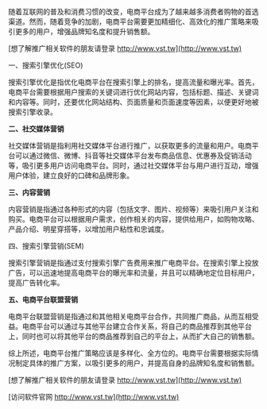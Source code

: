 随着互联网的普及和消费习惯的改变，电商平台成为了越来越多消费者购物的首选渠道。然而，随着竞争的加剧，电商平台需要更加精细化、高效化的推广策略来吸引更多的用户，增强品牌知名度和提升销售额。

[想了解推广相关软件的朋友请登录 http://www.vst.tw](http://www.vst.tw)

一、搜索引擎优化(SEO)

搜索引擎优化是指优化电商平台在搜索引擎上的排名，提高流量和曝光率。首先，电商平台需要根据用户搜索的关键词进行优化网站内容，包括标题、描述、关键词和内容等。同时，还要优化网站结构、页面质量和页面速度等因素，以便更好地被搜索引擎收录。

**二、社交媒体营销**

社交媒体营销是指利用社交媒体平台进行推广，以获取更多的流量和用户。电商平台可以通过微信、微博、抖音等社交媒体平台发布商品信息、优惠券及促销活动等，吸引更多用户访问电商平台。同时，通过社交媒体平台与用户进行互动，增强用户体验，建立良好的口碑和品牌形象。

**三、内容营销**

内容营销是指通过各种形式的内容（包括文字、图片、视频等）来吸引用户关注和购买。电商平台可以根据用户需求，创作相关的内容，提供给用户，如购物攻略、产品介绍、明星穿搭等，以增加用户粘性和忠诚度。

四、搜索引擎营销(SEM)

搜索引擎营销是指通过支付搜索引擎广告费用来推广电商平台。在搜索引擎上投放广告，可以迅速地提高电商平台的曝光率和流量，并且可以精确地定位目标用户，提高广告转化率。

**五、电商平台联盟营销**

电商平台联盟营销是指通过和其他相关电商平台合作，共同推广商品，从而互相受益。电商平台可以通过与其他平台建立合作关系，将自己的商品推荐到其他平台上，同时也可以将其他平台的商品推荐到自己的平台上，从而扩大自己的销售额。

综上所述，电商平台推广策略应该是多样化、全方位的。电商平台需要根据实际情况制定具体的推广方案，以吸引更多的用户，并提高自身的品牌知名度和销售额。

[想了解推广相关软件的朋友请登录 http://www.vst.tw](http://www.vst.tw)


[访问软件官网 http://www.vst.tw](http://www.vst.tw)
